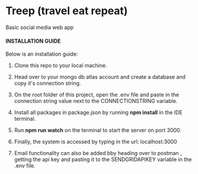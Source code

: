 # Treep (travel eat repeat)
Basic social media web app

#### INSTALLATION GUIDE

Below is an installation guide:

1.	Clone this repo to your local machine.

2.	Head over to your mongo db atlas account and create a database and copy it's connection string.
  
3.	On the root folder of this project, open the .env file and paste in the connection string value  next to the CONNECTIONSTRING  variable.

4.	Install all packages in package.json by running  **npm install** in the IDE terminal.

5.	Run **npm run watch** on the terminal to start the server on port 3000.

6.	Finally, the system is accessed by typing in the url: localhost:3000

7.	Email functionality can also be added bby heading over to postman , getting the api key and pasting it to the SENDGRIDAPIKEY variable in the .env file.










